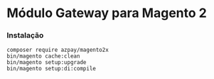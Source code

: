 # Módulo Gateway para Magento 2

### Instalação
 
    composer require azpay/magento2x
    bin/magento cache:clean
    bin/magento setup:upgrade
    bin/magento setup:di:compile